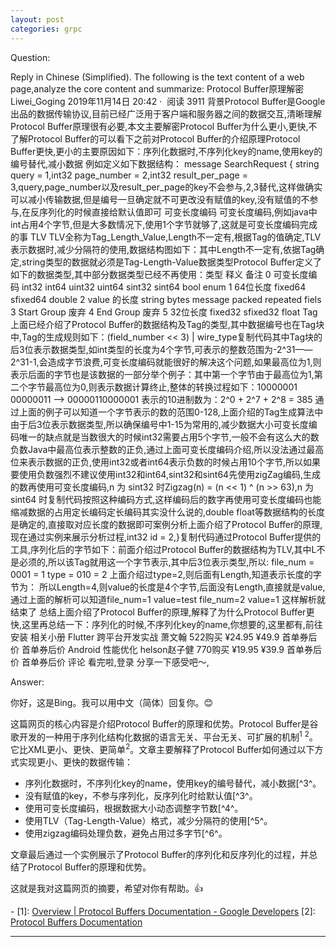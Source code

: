 ```yaml
---
layout: post
categories: grpc
---
```

Question:

Reply in Chinese (Simplified).
The following is the text content of a web page,analyze the core content and summarize:
Protocol Buffer原理解密
Liwei_Goging
2019年11月14日 20:42 ·  阅读 3911
背景Protocol Buffer是Google出品的数据传输协议,目前已经广泛用于客户端和服务器之间的数据交互,清晰理解Protocol Buffer原理很有必要,本文主要解密Protocol Buffer为什么更小,更快,不了解Protocol Buffer的可以看下之前对Protocol Buffer的介绍原理Protocol Buffer更快,更小的主要原因如下：序列化数据时,不序列化key的name,使用key的编号替代,减小数据
例如定义如下数据结构：
message SearchRequest {
string query = 1,int32 page_number = 2,int32 result_per_page = 3,query,page_number以及result_per_page的key不会参与,2,3替代,这样做确实可以减小传输数据,但是编号一旦确定就不可更改没有赋值的key,没有赋值的不参与,在反序列化的时候直接给默认值即可
可变长度编码
可变长度编码,例如java中int占用4个字节,但是大多数情况下,使用1个字节就够了,这就是可变长度编码完成的事
TLV
TLV全称为Tag_Length_Value,Length不一定有,根据Tag的值确定,TLV表示数据时,减少分隔符的使用,数据结构图如下：其中Length不一定有,依据Tag确定,string类型的数据就必须是Tag-Length-Value数据类型Protocol Buffer定义了如下的数据类型,其中部分数据类型已经不再使用：类型	释义	备注
0	可变长度编码	int32 int64 uint32 uint64 sint32 sint64 bool enum
1	64位长度	fixed64 sfixed64 double
2	value 的长度	string bytes message packed repeated fiels
3	Start Group	废弃
4	End Group	废弃
5	32位长度	fixed32 sfixed32 float
Tag上面已经介绍了Protocol Buffer的数据结构及Tag的类型,其中数据编号也在Tag块中,Tag的生成规则如下：(field_number << 3) | wire_type复制代码其中Tag块的后3位表示数据类型,如int类型的长度为4个字节,可表示的整数范围为-2^31——2^31-1,会造成字节浪费,可变长度编码就能很好的解决这个问题,如果最高位为1,则表示后面的字节也是该数据的一部分举个例子：其中第一个字节由于最高位为1,第二个字节最高位为0,则表示数据计算终止,整体的转换过程如下：10000001 00000011 ——> 00000110000001 表示的10进制数为：2^0 + 2^7 + 2^8 = 385
通过上面的例子可以知道一个字节表示的数的范围0-128,上面介绍的Tag生成算法中由于后3位表示数据类型,所以确保编号中1-15为常用的,减少数据大小可变长度编码唯一的缺点就是当数很大的时候int32需要占用5个字节,一般不会有这么大的数负数Java中最高位表示整数的正负,通过上面可变长度编码介绍,所以没法通过最高位来表示数据的正负,使用int32或者int64表示负数的时候占用10个字节,所以如果要使用负数强烈不建议使用int32和int64,sint32和sint64先使用zigZag编码,生成的数再使用可变长度编码,n 为 sint32 时Zigzag(n) = (n << 1) ^ (n >> 63),n 为 sint64 时复制代码按照这种编码方式,这样编码后的数字再使用可变长度编码也能缩减数据的占用定长编码定长编码其实没什么说的,double float等数据结构的长度是确定的,直接取对应长度的数据即可案例分析上面介绍了Protocol Buffer的原理,现在通过实例来展示分析过程,int32 id = 2,}复制代码通过Protocol Buffer提供的工具,序列化后的字节如下：前面介绍过Protocol Buffer的数据结构为TLV,其中L不是必须的,所以该Tag就用这一个字节表示,其中后3位表示类型,所以:
file_num = 0001 = 1
type = 010 = 2
上面介绍过type=2,则后面有Length,知道表示长度的字节为：
所以Length=4,则value的长度是4个字节,后面没有Length,直接就是value,通过上面的解析可以知道file_num=1 value=test
file_num=2 value=1
这样解析就结束了
总结上面介绍了Protocol Buffer的原理,解释了为什么Protocol Buffer更快,这里再总结一下：序列化的时候,不序列化key的name,你想要的,这里都有,前往安装
相关小册
Flutter 跨平台开发实战
萧文翰
522购买
¥24.95
¥49.9
首单券后价
首单券后价
Android 性能优化
helson赵子健
770购买
¥19.95
¥39.9
首单券后价
首单券后价
评论
看完啦,登录
分享一下感受吧～,

Answer:

你好，这是Bing。我可以用中文（简体）回复你。😊

这篇网页的核心内容是介绍Protocol Buffer的原理和优势。Protocol Buffer是谷歌开发的一种用于序列化结构化数据的语言无关、平台无关、可扩展的机制<sup>1</sup> <sup>2</sup>。它比XML更小、更快、更简单<sup>2</sup>。文章主要解释了Protocol Buffer如何通过以下方式实现更小、更快的数据传输：

- 序列化数据时，不序列化key的name，使用key的编号替代，减小数据[^3^。
- 没有赋值的key，不参与序列化，反序列化时给默认值[^3^。
- 使用可变长度编码，根据数据大小动态调整字节数[^4^。
- 使用TLV（Tag-Length-Value）格式，减少分隔符的使用[^5^。
- 使用zigzag编码处理负数，避免占用过多字节[^6^。

文章最后通过一个实例展示了Protocol Buffer的序列化和反序列化的过程，并总结了Protocol Buffer的原理和优势。

这就是我对这篇网页的摘要，希望对你有帮助。👍

\-
\[1]: [Overview | Protocol Buffers Documentation - Google Developers](https://protobuf.dev/overview/)
\[2]: [Protocol Buffers Documentation](https://protobuf.dev/)

<hr/>

